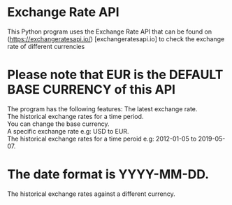 # Exchange Rate API  
This Python program uses the Exchange Rate API that can be found on (https://exchangeratesapi.io/) [exchangeratesapi.io] to check the exchange rate of different currencies  

# Please note that EUR is the DEFAULT BASE CURRENCY of this API
The program has the following features:
The latest exchange rate.    
The historical exchange rates for a time period.   
You can change the base currency.   
A specific exchange rate e.g: USD to EUR.     
The historical exchange rates for a time peroid e.g: 2012-01-05 to 2019-05-07.  
# The date format is YYYY-MM-DD.  
The historical exchange rates against a different currency.  

